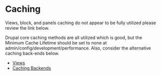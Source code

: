 # Caching

Views, block, and panels caching do not appear to be fully utilized please review the link below.

Drupal core caching methods are all utilized which is good, but the Minimum Cache Lifetime should be set to none at admin/config/development/performance. Also, consider the alternative caching back-ends below.

* [Views](caching_backends.md)
* [Caching Backends](caching_backends.md)